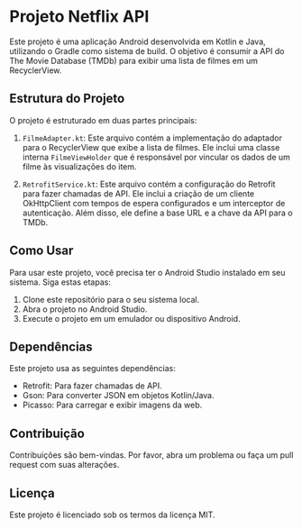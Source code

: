 # Projeto Netflix API

Este projeto é uma aplicação Android desenvolvida em Kotlin e Java, utilizando o Gradle como sistema de build. O objetivo é consumir a API do The Movie Database (TMDb) para exibir uma lista de filmes em um RecyclerView.

## Estrutura do Projeto

O projeto é estruturado em duas partes principais:

1. `FilmeAdapter.kt`: Este arquivo contém a implementação do adaptador para o RecyclerView que exibe a lista de filmes. Ele inclui uma classe interna `FilmeViewHolder` que é responsável por vincular os dados de um filme às visualizações do item.

2. `RetrofitService.kt`: Este arquivo contém a configuração do Retrofit para fazer chamadas de API. Ele inclui a criação de um cliente OkHttpClient com tempos de espera configurados e um interceptor de autenticação. Além disso, ele define a base URL e a chave da API para o TMDb.

## Como Usar

Para usar este projeto, você precisa ter o Android Studio instalado em seu sistema. Siga estas etapas:

1. Clone este repositório para o seu sistema local.
2. Abra o projeto no Android Studio.
3. Execute o projeto em um emulador ou dispositivo Android.

## Dependências

Este projeto usa as seguintes dependências:

- Retrofit: Para fazer chamadas de API.
- Gson: Para converter JSON em objetos Kotlin/Java.
- Picasso: Para carregar e exibir imagens da web.

## Contribuição

Contribuições são bem-vindas. Por favor, abra um problema ou faça um pull request com suas alterações.

## Licença

Este projeto é licenciado sob os termos da licença MIT.